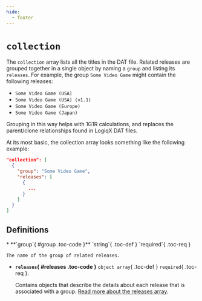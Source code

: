 ```yaml
---
hide:
  - footer
---
```


# `collection`

The `collection` array lists all the titles in the DAT file. Related releases are grouped
together in a single object by naming a `group` and listing its `releases`. For example,
the group `Some Video Game` might contain the following releases:

* `Some Video Game (USA)`
* `Some Video Game (USA) (v1.1)`
* `Some Video Game (Europe)`
* `Some Video Game (Japan)`

Grouping in this way helps with 1G1R calculations, and replaces the parent/clone
relationships found in LogiqX DAT files.

At its most basic, the collection array looks something like the following example:

``` {.json .copy}
"collection": [
  {
    "group": "Some Video Game",
    "releases": [
      {
        ...
      }
    ]
  }
]
```

## Definitions

<div class="definition-list" markdown>
* **`group`{ #group .toc-code }** `string`{ .toc-def } `required`{ .toc-req }

    The name of the group of related releases.

* **`releases`{ #releases .toc-code }** `object array`{ .toc-def } `required`{ .toc-req }.

    Contains objects that describe the details about each release that is associated with
    a group. [Read more about the releases array](releases.md).
</div>
